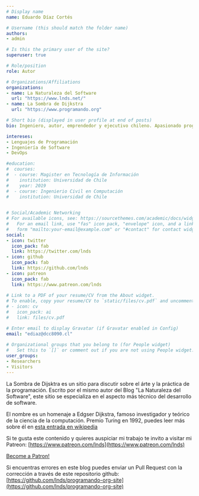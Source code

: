 ```yaml
---
# Display name
name: Eduardo Díaz Cortés

# Username (this should match the folder name)
authors:
- admin

# Is this the primary user of the site?
superuser: true

# Role/position
role: Autor

# Organizations/Affiliations
organizations:
- name: La Naturaleza del Software
  url: "https://www.lnds.net/"
- name: La Sombra de Dijkstra
  url: "https://www.programando.org"

# Short bio (displayed in user profile at end of posts)
bio: Ingeniero, autor, emprendedor y ejecutivo chileno. Apasionado programador.

intereses:
- Lenguajes de Programación
- Ingeniería de Software
- DevOps

#education:
#  courses:
#  - course: Magister en Tecnología de Información
#    institution: Universidad de Chile
#    year: 2019
#  - course: Ingenierio Civil en Computación
#    institution: Universidad de Chile
 

# Social/Academic Networking
# For available icons, see: https://sourcethemes.com/academic/docs/widgets/#icons
#   For an email link, use "fas" icon pack, "envelope" icon, and a link in the
#   form "mailto:your-email@example.com" or "#contact" for contact widget.
social:
- icon: twitter
  icon_pack: fab
  link: https://twitter.com/lnds
- icon: github
  icon_pack: fab
  link: https://github.com/lnds
- icon: patreon
  icon_pack: fab
  link: https://www.patreon.com/lnds
  
# Link to a PDF of your resume/CV from the About widget.
# To enable, copy your resume/CV to `static/files/cv.pdf` and uncomment the lines below.  
# - icon: cv
#   icon_pack: ai
#   link: files/cv.pdf

# Enter email to display Gravatar (if Gravatar enabled in Config)
email: "ediaz@dcc8090.cl"
  
# Organizational groups that you belong to (for People widget)
#   Set this to `[]` or comment out if you are not using People widget.  
user_groups:
- Researchers
- Visitors
---
```


La Sombra de Dijsktra es un sitio para discutir sobre el árte y la práctica de la programación. Escrito por el mismo autor del Blog "La Naturaleza del Software", este sitio se especializa en el aspecto más técnico del desarrollo de software.

El nombre es un homenaje a Edgser Dijkstra, famoso investigador y teórico de la ciencia de la computación. Premio Turing en 1992, puedes leer más sobre él en [esta entrada en wikipedia](https://es.wikipedia.org/wiki/Edsger_Dijkstra)

Si te gusta este contenido y quieres auspiciar mi trabajo te invito a visitar mi Patreon: [https://www.patreon.com/lnds](https://www.patreon.com/lnds)

<a href="https://www.patreon.com/bePatron?u=6503283" data-patreon-widget-type="become-patron-button">Become a Patron!</a><script async src="https://c6.patreon.com/becomePatronButton.bundle.js"></script>

Si encuentras errores en este blog puedes enviar un Pull Request con la corrección a través de este repositorio github: [https://github.com/lnds/programando-org-site](https://github.com/lnds/programando-org-site)